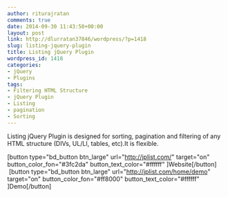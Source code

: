 ```yaml
---
author: riturajratan
comments: true
date: 2014-09-30 11:43:50+00:00
layout: post
link: http://dlurratan37846/wordpress/?p=1418
slug: listing-jquery-plugin
title: Listing jQuery Plugin
wordpress_id: 1418
categories:
- jQuery
- Plugins
tags:
- Filtering HTML Structure
- jQuery Plugin
- Listing
- pagination
- Sorting
---
```


Listing jQuery Plugin is designed for sorting, pagination and filtering of any HTML structure (DIVs, UL/LI, tables, etc).It is flexible.

[button type="bd_button btn_large" url="http://jplist.com/" target="on" button_color_fon="#3fc2da" button_text_color="#ffffff" ]Website[/button]  [button type="bd_button btn_large" url="http://jplist.com/home/demo" target="on" button_color_fon="#ff8000" button_text_color="#ffffff" ]Demo[/button]
